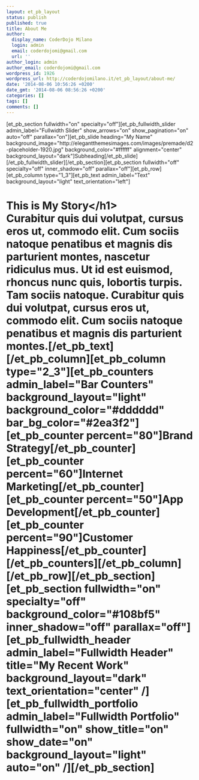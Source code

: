 ```yaml
---
layout: et_pb_layout
status: publish
published: true
title: About Me
author:
  display_name: CoderDojo Milano
  login: admin
  email: coderdojomi@gmail.com
  url: ''
author_login: admin
author_email: coderdojomi@gmail.com
wordpress_id: 1926
wordpress_url: http://coderdojomilano.it/et_pb_layout/about-me/
date: '2014-08-06 10:56:26 +0200'
date_gmt: '2014-08-06 08:56:26 +0200'
categories: []
tags: []
comments: []
---
```

<p>[et_pb_section fullwidth="on" specialty="off"][et_pb_fullwidth_slider admin_label="Fullwidth Slider" show_arrows="on" show_pagination="on" auto="off" parallax="on"][et_pb_slide heading="My Name" background_image="http:&#47;&#47;elegantthemesimages.com&#47;images&#47;premade&#47;d2-placeholder-1920.jpg" background_color="#ffffff" alignment="center" background_layout="dark"]Subheading[&#47;et_pb_slide][&#47;et_pb_fullwidth_slider][&#47;et_pb_section][et_pb_section fullwidth="off" specialty="off" inner_shadow="off" parallax="off"][et_pb_row][et_pb_column type="1_3"][et_pb_text admin_label="Text" background_layout="light" text_orientation="left"]<br />
<h1>This is My Story<&#47;h1><br />
Curabitur quis dui volutpat, cursus eros ut, commodo elit. Cum sociis natoque penatibus et magnis dis parturient montes, nascetur ridiculus mus. Ut id est euismod, rhoncus nunc quis, lobortis turpis. Tam sociis natoque. Curabitur quis dui volutpat, cursus eros ut, commodo elit. Cum sociis natoque penatibus et magnis dis parturient montes.[&#47;et_pb_text][&#47;et_pb_column][et_pb_column type="2_3"][et_pb_counters admin_label="Bar Counters" background_layout="light" background_color="#dddddd" bar_bg_color="#2ea3f2"][et_pb_counter percent="80"]Brand Strategy[&#47;et_pb_counter][et_pb_counter percent="60"]Internet Marketing[&#47;et_pb_counter][et_pb_counter percent="50"]App Development[&#47;et_pb_counter][et_pb_counter percent="90"]Customer Happiness[&#47;et_pb_counter][&#47;et_pb_counters][&#47;et_pb_column][&#47;et_pb_row][&#47;et_pb_section][et_pb_section fullwidth="on" specialty="off" background_color="#108bf5" inner_shadow="off" parallax="off"][et_pb_fullwidth_header admin_label="Fullwidth Header" title="My Recent Work" background_layout="dark" text_orientation="center" &#47;][et_pb_fullwidth_portfolio admin_label="Fullwidth Portfolio" fullwidth="on" show_title="on" show_date="on" background_layout="light" auto="on" &#47;][&#47;et_pb_section]</p>
